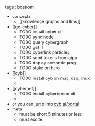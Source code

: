 tags:: bostrom

- concepts
	- [[knowledge graphs and llms]]
- [[go-cyber]]
	- TODO install cyber cli
	- TODO sync node
	- TODO query cybergraph
	- TODO get H
	- TODO cyberlink particles
	- TODO send tokens from aipp
	- TODO deploy semantic prog
	- TODO stake on hero
- [[cyb]]
	- TODO install cyb on mac, osx, linux
	-
- [[cybernet]]
	- TODO install cybertensor cli
	-
- or you can jump into [cyb.ai/portal](https://cyb.ai/portal)
- meta
	- must be short 5 minutes or less
	- must excite